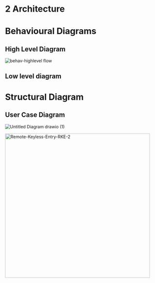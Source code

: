 # **2 Architecture**
# Behavioural Diagrams
## High Level Diagram
![behav-highlevel flow](https://user-images.githubusercontent.com/99134492/157885602-8ca8eda6-f741-4803-9dbb-6f2a334cf509.png)
## Low level diagram 



# Structural Diagram

## User Case Diagram
![Untitled Diagram drawio (1)](https://user-images.githubusercontent.com/99134492/157879413-36f1e38c-b889-4e3a-a589-7c45254f874a.png)
















<img width="475" alt="Remote-Keyless-Entry-RKE-2" src="https://user-images.githubusercontent.com/70833253/157870330-c6de5d77-b1f3-4eab-b1a5-4039b7f93903.png">
